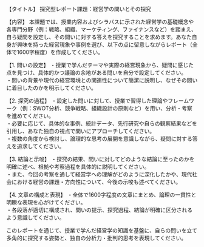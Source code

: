 【タイトル】
探究型レポート課題：経営学の問いとその探究

【内容】
本課題では、授業内容およびシラバスに示された経営学の基礎概念や各専門分野（例：戦略、組織、マーケティング、ファイナンスなど）を踏まえ、自ら疑問を設定し、その問いに対する答えを探究することを求めます。あなた自身が興味を持った経営現象や事例を選び、以下の点に留意しながらレポート（全体で1600字程度）を作成してください。

【1. 問いの設定】
・授業で学んだテーマや実際の経営現象から、疑問に感じた点を見つけ、具体的かつ議論の余地がある問いを自分で設定してください。  
・問いの背景や現代の経営環境との関連性について簡潔に説明し、なぜその問いに着目したのかを明示してください。

【2. 探究の過程】
・設定した問いに対して、授業で習得した理論やフレームワーク（例：SWOT分析、競争戦略、組織設計の原則など）を用い、分析・考察を進めてください。  
・必要に応じて、具体的な事例、統計データ、先行研究や自らの観察結果などを引用し、あなた独自の視点で問いにアプローチしてください。  
・複数の角度から検討し、論理的な思考の展開を意識しながら、疑問に対する答えを追求してください。

【3. 結論と示唆】
・探究の結果、問いに対してどのような結論に至ったのかを明確に述べ、根拠や考察過程を具体的に説明してください。  
・また、今回の考察を通して経営学への理解がどのように深化したかや、現代社会における経営の課題・方向性について、今後の示唆も述べてください。

【4. 文章の構成と表現】
・全体で1600字程度の文章にまとめ、論理の一貫性と明瞭な表現を心がけてください。  
・各段落が適切に構成され、問いの提示、探究過程、結論が明確に区分されるよう意識してください。

このレポートを通じて、授業で学んだ経営学の知識を基盤に、自らの問いを立て多角的に探究する姿勢と、独自の分析力・批判的思考を表現してください。
